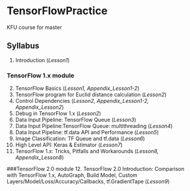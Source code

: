 # TensorFlowPractice
KFU course for master

## Syllabus
1. Introduction (*Lesson1*)
### TensorFlow 1.x module
2. TensorFlow Basics (*Lesson1, Appendix_Lesson1-2*)
3. TensorFlow program for Euclid distance calculation (*Lesson2*)
4. Control Dependencies (*Lesson2, Appendix_Lesson1-2, Appendix_Lesson2*)
5. Debug in TensorFlow 1.x (*Lesson2*)
6. Data Input Pipeline: TensorFlow Queue (*Lesson3*)
7. Data Input Pipeline:TensorFlow Queue: multithreading (*Lesson4*)
8. Data Input Pipeline: tf.data API and Performance (*Lesson5*)
9. Image Classification: TF Queue and tf.data (*Lesson6*)
10. High Level API: Keras & Estimator (*Lesson7*)
11. TensorFlow 1.x: Tricks, Pitfalls and Workarounds (*Lesson8, Appendix_Lesson8*)

###TensorFlow 2.0 module
12. TensorFlow 2.0 Introduction: Comparison with TensorFlow 1.x, AutoGraph, 
Build Model, Custom Layers/Model/Loss/Accuracy/Callbacks, tf.GradientTape (*Lesson9*)